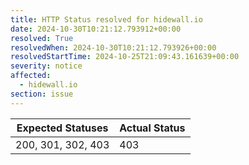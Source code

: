 ```yaml
---
title: HTTP Status resolved for hidewall.io
date: 2024-10-30T10:21:12.793912+00:00
resolved: True
resolvedWhen: 2024-10-30T10:21:12.793926+00:00
resolvedStartTime: 2024-10-25T21:09:43.161639+00:00
severity: notice
affected:
  - hidewall.io
section: issue
---
```


| Expected Statuses | Actual Status  |
|-------------------|----------------|
| 200, 301, 302, 403 | 403 |
